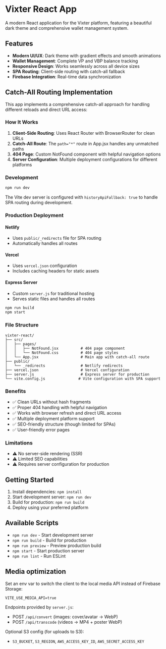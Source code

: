 # Vixter React App

A modern React application for the Vixter platform, featuring a beautiful dark theme and comprehensive wallet management system.

## Features

- **Modern UI/UX**: Dark theme with gradient effects and smooth animations
- **Wallet Management**: Complete VP and VBP balance tracking
- **Responsive Design**: Works seamlessly across all device sizes
- **SPA Routing**: Client-side routing with catch-all fallback
- **Firebase Integration**: Real-time data synchronization

## Catch-All Routing Implementation

This app implements a comprehensive catch-all approach for handling different reloads and direct URL access:

### How It Works

1. **Client-Side Routing**: Uses React Router with BrowserRouter for clean URLs
2. **Catch-All Route**: The `path="*"` route in App.jsx handles any unmatched paths
3. **404 Page**: Custom NotFound component with helpful navigation options
4. **Server Configuration**: Multiple deployment configurations for different platforms

### Development

```bash
npm run dev
```

The Vite dev server is configured with `historyApiFallback: true` to handle SPA routing during development.

### Production Deployment

#### Netlify
- Uses `public/_redirects` file for SPA routing
- Automatically handles all routes

#### Vercel
- Uses `vercel.json` configuration
- Includes caching headers for static assets

#### Express Server
- Custom `server.js` for traditional hosting
- Serves static files and handles all routes

```bash
npm run build
npm start
```

### File Structure

```
vixter-react/
├── src/
│   ├── pages/
│   │   ├── NotFound.jsx          # 404 page component
│   │   └── NotFound.css          # 404 page styles
│   └── App.jsx                   # Main app with catch-all route
├── public/
│   └── _redirects                # Netlify redirects
├── vercel.json                   # Vercel configuration
├── server.js                     # Express server for production
└── vite.config.js               # Vite configuration with SPA support
```

### Benefits

- ✅ Clean URLs without hash fragments
- ✅ Proper 404 handling with helpful navigation
- ✅ Works with browser refresh and direct URL access
- ✅ Multiple deployment platform support
- ✅ SEO-friendly structure (though limited for SPAs)
- ✅ User-friendly error pages

### Limitations

- ⚠️ No server-side rendering (SSR)
- ⚠️ Limited SEO capabilities
- ⚠️ Requires server configuration for production

## Getting Started

1. Install dependencies: `npm install`
2. Start development server: `npm run dev`
3. Build for production: `npm run build`
4. Deploy using your preferred platform

## Available Scripts

- `npm run dev` - Start development server
- `npm run build` - Build for production
- `npm run preview` - Preview production build
- `npm start` - Start production server
- `npm run lint` - Run ESLint

## Media optimization

Set an env var to switch the client to the local media API instead of Firebase Storage:

```
VITE_USE_MEDIA_API=true
```

Endpoints provided by `server.js`:
- POST `/api/convert` (images: cover/avatar → WebP)
- POST `/api/transcode` (videos → MP4 + poster WebP)

Optional S3 config (for uploads to S3):
- `S3_BUCKET`, `S3_REGION`, `AWS_ACCESS_KEY_ID`, `AWS_SECRET_ACCESS_KEY`